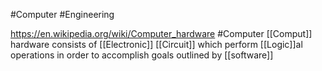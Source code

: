 #Computer #Engineering 

https://en.wikipedia.org/wiki/Computer_hardware
#Computer [[Comput]] hardware consists of [[Electronic]] [[Circuit]] which perform 
[[Logic]]al operations in order to accomplish goals outlined by [[software]]
